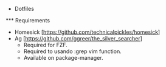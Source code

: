* Dotfiles

*** Requirements

- Homesick [https://github.com/technicalpickles/homesick]
- Ag [https://github.com/ggreer/the_silver_searcher]
  - Required for FZF.
  - Required to usando :grep vim function.
  - Available on package-manager.
